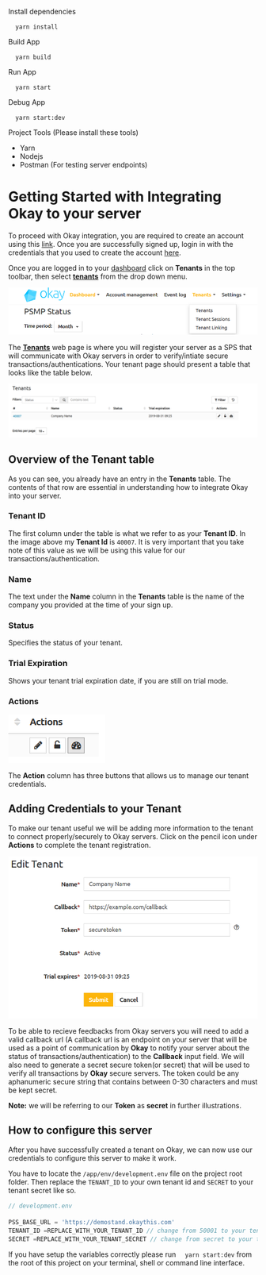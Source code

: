Install dependencies
```
  yarn install
```
Build App
```
  yarn build
```
Run App
```
  yarn start
```

Debug App
```
  yarn start:dev
```

Project Tools (Please install these tools)
- Yarn
- Nodejs
- Postman (For testing server endpoints)

# Getting Started with Integrating Okay to your server

 To proceed with Okay integration, you are required to create an account using this [link](https://okaythis.com/signup). Once you are successfully signed up, login in with the credentials that you used to create the account [here](https://demostand.okaythis.com/multi-tenant-admin/login).

 Once you are logged in to your [dashboard](https://demostand.okaythis.com/pss-admin/dashboard) click on **Tenants** in the top toolbar, then select [**tenants**](https://demostand.okaythis.com/multi-tenant-admin/tenants) from the drop down menu.

 ![Dashboard Toolbar Image](/app/src/public/images/toolbar-tenants.png)

 The [**Tenants**](https://demostand.okaythis.com/multi-tenant-admin/tenants) web page is where you will register your server as a SPS that will communicate with Okay servers in order to verify/intiate secure transactions/authentications. Your tenant page should present a table that looks like the table below.

 ![Tenant Table Image](/app/src/public/images/tenant-dashboard.png)

## Overview of the Tenant table

 As you can see, you already have an entry in the **Tenants** table. The contents of that row are essential in understanding how to integrate Okay into your server.

### Tenant ID

 The first column under the table is what we refer to as your **Tenant ID**. In the image above my **Tenant Id** is `40007`. It is very important that you take note of this value as we will be using this value for our transactions/authentication.

### Name

 The text under the **Name** column in the **Tenants** table is the name of the company you provided at the time of your sign up. 

### Status

 Specifies the status of your tenant.

### Trial Expiration

 Shows your tenant trial expiration date, if you are still on trial mode.

### Actions

![Action Column Image](/app/src/public/images/tenants-action-column.png)

The **Action** column has three buttons that allows us to manage our tenant credentials.

## Adding Credentials to your Tenant

To make our tenant useful we will be adding more information to the tenant to connect properly/securely to Okay servers. Click on the pencil icon under **Actions** to complete the tenant registration.

![Edit Tenant Image](/app/src/public/images/edit-tenant.png)

To be able to recieve feedbacks from Okay servers you will need to add a valid callback url (A callback url is an endpoint on your server that will be used as a point of communication by **Okay** to notify your server about the status of transactions/authentication) to the **Callback** input field. We will also need to generate a secret secure token(or secret) that will be used to verify all transactions by **Okay** secure servers. The token could be any aphanumeric secure string that contains between 0-30 characters and must be kept secret.

**Note:** we will be referring to our **Token** as **secret** in further illustrations.

## How to configure this server

After you have successfully created a tenant on Okay, we can now use our credentials to configure this server to make it work. 

You have to locate the `/app/env/development.env` file on the project root folder. Then replace the `TENANT_ID` to your own tenant id and `SECRET` to your tenant secret like so.
```js
// development.env

PSS_BASE_URL = 'https://demostand.okaythis.com'
TENANT_ID =REPLACE_WITH_YOUR_TENANT_ID // change from 50001 to your tenant id
SECRET =REPLACE_WITH_YOUR_TENANT_SECRET // change from secret to your tenant secret
```

If you have setup the variables correctly please run `  yarn start:dev` from the root of this project on your terminal, shell or command line interface.
